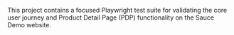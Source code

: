 
This project contains a focused Playwright test suite for validating the core user journey and Product Detail Page (PDP) functionality on the Sauce Demo website.

